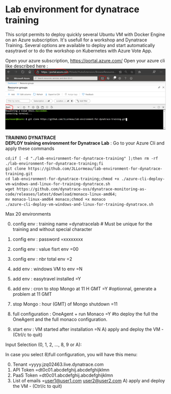 # Lab environment for dynatrace training
This script permits to deploy quickly several Ubuntu VM with Docker Engine on an Azure subscription. It's usefull for a workshop and Dynatrace Training. Several options are available to deploy and start automatically easytravel or to do the workshop on Kubernetes with Azure Vote App. 

Open your azure subscription, https://portal.azure.com/ 
Open your azure cli like described here :  
![cli-azure](cli-azure.png)


**TRAINING DYNATRACE**  
**DEPLOY training environment for Dynatrace Lab** : Go to your Azure Cli and apply these commands
   
    cd;if [ -d "./lab-environment-for-dynatrace-training" ];then rm -rf ./lab-environment-for-dynatrace-training;fi
    git clone https://github.com/JLLormeau/lab-environment-for-dynatrace-training.git
    cd lab-environment-for-dynatrace-training;chmod +x ./azure-cli-deploy-vm-windows-and-linux-for-training-dynatrace.sh
    wget https://github.com/dynatrace-oss/dynatrace-monitoring-as-code/releases/latest/download/monaco-linux-amd64;
    mv monaco-linux-amd64 monaco;chmod +x monaco
    ./azure-cli-deploy-vm-windows-and-linux-for-training-dynatrace.sh
      
Max 20 environments

0) config env : training name =dynatracelab<customer>  # Must be unique for the training and without special character 
1) config env : password                               =xxxxxxxx 
2) config env : value fisrt env                        =00 
3) config env : nbr total env                          =2
4) add env : windows VM to env                         =N  
5) add env : easytravel installed                      =Y  
6) add env : cron to stop Mongo at 11 H GMT            =Y  #optionnal, generate a problem at 11 GMT  
7) stop Mongo : hour (GMT) of Mongo shutdown           =11 
8) full configuration : OneAgent + run Monaco          =Y  #to deploy the full the OneAgent and the full monaco configuration. 
   
9) start env : VM started after installation           =N
A) apply and deploy the VM - (Ctrl/c to quit)

Input Selection (0, 1, 2, ..., 8, 9  or A):

In case you select 8)full configuration, you will have this menu: 

0) Tenant                               =yyyy.jzq02463.live.dynatrace.com
1) API Token                            =dt0c01.abcdefghij.abcdefghijklmn
2) PaaS Token                           =dt0c01.abcdefghij.abcdefghijklmn
3) List of emails                               =user1@user1.com user2@user2.com
A) apply and deploy the VM - (Ctrl/c to quit)
   


   

